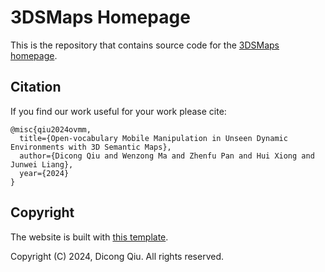 # 3DSMaps Homepage

This is the repository that contains source code for the [3DSMaps homepage](https://davidqiu1993.github.io/3dsmaps).


## Citation

If you find our work useful for your work please cite:
```
@misc{qiu2024ovmm,
  title={Open-vocabulary Mobile Manipulation in Unseen Dynamic Environments with 3D Semantic Maps},
  author={Dicong Qiu and Wenzong Ma and Zhenfu Pan and Hui Xiong and Junwei Liang},
  year={2024}
}
```


## Copyright

The website is built with [this template](https://github.com/nerfies/nerfies.github.io).

Copyright (C) 2024, Dicong Qiu. All rights reserved.
